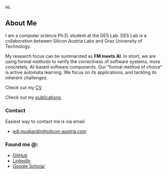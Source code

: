 Hi.
## About Me
I am a computer science Ph.D. student at the DES Lab. DES Lab is a collaboration between Silicon Austria Labs and Graz University of Technology.

My research focus can be summarized as **FM meets AI**.  In short, we are using formal methods to verify the correctness of software systems, more concretely, AI-based software components.
Our "formal method of choice" is active automata learning. We focus on its applications, and tackling its inherent challenges.

Check out my [CV](./cv.md)

Check out my [publications](./publications.md).

### Contact

Easiest way to contact me is via email:
- [edi.muskardin@silicon-austria.com](mailto:edi.muskardin@silicon-austria.com)

### Found me @:

- [GitHub](https://github.com/emuskardin)
- [LinkedIn](https://www.linkedin.com/in/edi-mu%C5%A1kardin/)
- [Google Scholar](https://scholar.google.at/citations?hl=de&user=m6e8gb8AAAAJ)



